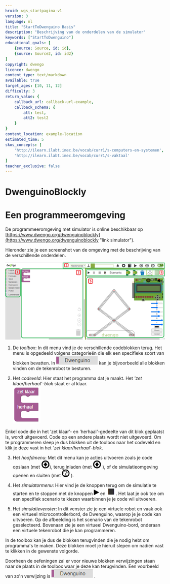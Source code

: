 ```yaml
---
hruid: wgs_startpagina-v1
version: 3
language: nl
title: "StartToDwenguino Basis"
description: "Beschrijving van de onderdelen van de simulator"
keywords: ["StartToDwenguino"]
educational_goals: [
    {source: Source, id: id}, 
    {source: Source2, id: id2}
]
copyright: dwengo
licence: dwengo
content_type: text/markdown
available: true
target_ages: [10, 11, 12]
difficulty: 3
return_value: {
    callback_url: callback-url-example,
    callback_schema: {
        att: test,
        att2: test2
    }
}
content_location: example-location
estimated_time: 5
skos_concepts: [
    'http://ilearn.ilabt.imec.be/vocab/curr1/s-computers-en-systemen', 
    'http://ilearn.ilabt.imec.be/vocab/curr1/s-vaktaal'
]
teacher_exclusive: false
---
```


# DwenguinoBlockly  
# Een programmeeromgeving

De programmeeromgeving met simulator is online beschikbaar op [https://www.dwengo.org/dwenguinoblockly](https://www.dwengo.org/dwenguinoblockly "link simulator").

Hieronder zie je een screenshot van de omgeving met de beschrijving van de verschillende onderdelen.

![](embed/Afb1.png "Onderdelen simulator")


1. De *toolbox*: In dit menu vind je de verschillende codeblokken terug. Het menu is opgedeeld volgens categorieën die elk een specifieke soort van blokken bevatten. In 
![alt](embed/Afb2.png "Afb. Dwenguino") kan je bijvoorbeeld alle blokken vinden om de tekenrobot te besturen.

2. Het *codeveld*: Hier staat het programma dat je maakt. Het *'zet klaar/herhaal'-blok* staat er al klaar.  
![alt](embed/Afb3.png "Afb. zetklaarherhaal")

Enkel code die in het ‘zet klaar’- en 'herhaal'-gedeelte van dit blok geplaatst is, wordt uitgevoerd. Code op een andere plaats wordt niet uitgevoerd. Om te programmeren sleep je dus blokken uit de toolbox naar het codeveld en klik je deze vast in het *‘zet klaar/herhaal’-blok*. 

3. Het *hoofdmenu*: Met dit menu kan je acties uitvoeren zoals je code opslaan (met 
![alt](embed/Afb4.png "Afb. Download")), terug inladen (met 
![alt](embed/Afb5.png "Afb. Upload")
), of de simulatieomgeving openen en sluiten (met 
![alt](embed/Afb6.png "Afb. Simulatieomgeving")
).

4. Het *simulatormenu*: Hier vind je de knoppen terug om de simulatie te starten en te stoppen met de knoppen 
![alt](embed/Afb7.png "Afb. Play")
 en 
![alt](embed/Afb8.png "Afb. Stop")
. Het laat je ook toe om een specifiek scenario te kiezen waarbinnen je je code wil uitvoeren. 

5. Het *simulatievenster*: In dit venster zie je een virtuele robot en vaak ook een virtueel microcontrollerbord, de Dwenguino, waarop je je code kan uitvoeren. Op de afbeelding is het scenario van de tekenrobot geselecteerd. Bovenaan zie je een virtueel Dwenguino-bord, onderaan een virtuele tekenrobot die je kan programmeren.


In de toolbox kan je dus de blokken terugvinden die je nodig hebt om programma's te maken. Deze blokken moet je hieruit slepen om nadien vast te klikken in de gewenste volgorde.

Doorheen de oefeningen zal er voor nieuwe blokken verwijzingen staan naar de plaats in de toolbox waar je deze kan terugvinden. Een voorbeeld van zo'n verwijzing is ![alt](embed/Afb2.png "Afb. Dwenguino") .